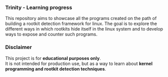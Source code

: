 ### Trinity - Learning progress

This repository aims to showcase all the programs created on the path of building a rootkit detection framework for linux.
The goal is to explore the different ways in which rootkits hide itself in the linux system and to develop ways to expose and counter such programs.

### Disclaimer
This project is for **educational purposes only**.  
It is not intended for production use, but as a way to learn about **kernel programming and rootkit detection techniques**.
